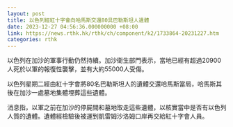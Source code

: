 ```yaml
---
layout: post
title: 以色列經紅十字會向哈馬斯交還80具巴勒斯坦人遺體
date: 2023-12-27 04:56:36.000000000 +08:00
link: https://news.rthk.hk/rthk/ch/component/k2/1733864-20231227.htm
categories: rthk
---
```


以色列在加沙的軍事行動仍然持續。加沙衛生部門表示，當地已經有超過20900人死於以軍的報復性襲擊，並有大約55000人受傷。

以色列星期二經由紅十字會將80名巴勒斯坦人的遺體交還哈馬斯當局，哈馬斯其後在加沙一處墓地集體埋葬這些遺體。

消息指，以軍之前在加沙的停屍間和墓地取走這些遺體，以核實當中是否有以色列人質的遺體。遺體經檢驗後被運到凱雷姆沙洛姆口岸再交給紅十字會人員。

